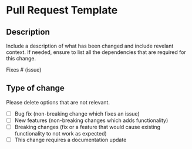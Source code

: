 # Pull Request Template

## Description

Include a description of what has been changed and include revelant context.
If needed, ensure to list all the dependencies that are required for this change.

Fixes # (issue)

## Type of change

Please delete options that are not relevant.

- [ ] Bug fix (non-breaking change which fixes an issue)
- [ ] New features (non-breaking changes which adds functionality)
- [ ] Breaking changes (fix or a feature that would cause existing functionality to not work as expected)
- [ ] This change requires a documentation update
